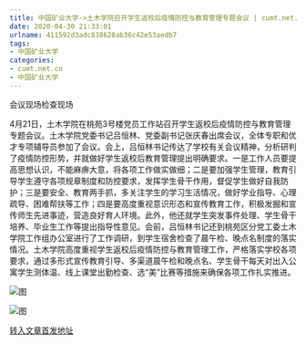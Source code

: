 ```yaml
---
title: 中国矿业大学->土木学院召开学生返校后疫情防控与教育管理专题会议 | cumt.net.cn
date: 2020-04-30 21:33:01
urlname: 411592d3adc838628ab36c42e53aedb7
tags: 
- 中国矿业大学
categories:
- cumt.net.cn
- 中国矿业大学
---
```

会议现场检查现场

4月21日，土木学院在桃苑3号楼党员工作站召开学生返校后疫情防控与教育管理专题会议。土木学院党委书记吕恒林、党委副书记张庆春出席会议，全体专职和优才专项辅导员参加了会议。会上，吕恒林书记传达了学校有关会议精神，分析研判了疫情防控形势，并就做好学生返校后教育管理提出明确要求。一是工作人员要提高思想认识，不能麻痹大意，将各项工作做实做细；二是要加强学生管理，教育引导学生遵守各项规章制度和防控要求，发挥学生骨干作用，督促学生做好自我防护；三是要安全、教育两手抓，多关注学生的学习生活情况，做好学业指导、心理疏导、困难帮扶等工作；四是要高度重视意识形态和宣传教育工作，积极发掘和宣传师生先进事迹，营造良好育人环境。此外，他还就学生突发事件处理、学生骨干培养、毕业生工作等提出指导性意见。会前，吕恒林书记还到桃苑区分党工委土木学院工作组办公室进行了工作调研，到学生宿舍检查了晨午检、晚点名制度的落实情况。土木学院高度重视学生返校后疫情防控与教育管理工作，严格落实学校各项要求，通过多形式宣传教育引导、多渠道晨午检和晚点名、学生骨干每天对出入公寓学生测体温、线上课堂出勤检查、选“美”比赛等措施来确保各项工作扎实推进。

![图](http://xwzx.cumt.edu.cn/_upload/article/images/5b/b1/dcd42bb14e628d3a66bb4156e43c/c8229485-388e-4332-998f-00c4438e9c80.jpg)

![图](http://xwzx.cumt.edu.cn/_upload/article/images/5b/b1/dcd42bb14e628d3a66bb4156e43c/96703c1d-b92c-489c-9d15-21634a6430c8.jpg)

[转入文章首发地址](http://xwzx.cumt.edu.cn/98/13/c523a563219/page.htm)